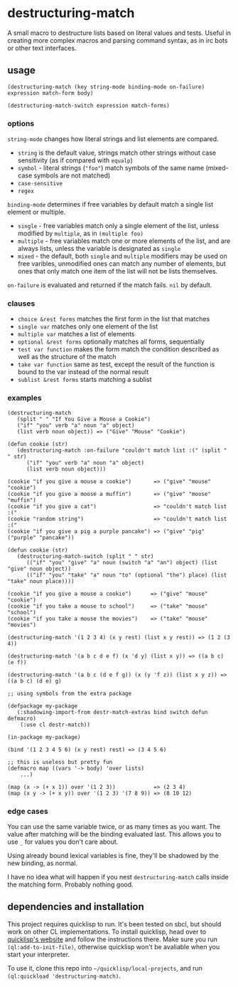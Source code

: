 # destructuring-match
A small macro to destructure lists based on literal values and tests. Useful in creating more complex macros
and parsing command syntax, as in irc bots or other text interfaces.

## usage
`(destructuring-match (key string-mode binding-mode on-failure) expression match-form body)`

`(destructuring-match-switch expression match-forms)`

### options
`string-mode` changes how literal strings and list elements are compared.

* `string` is the default value, strings match other strings without case sensitivity (as if compared with `equalp`)
* `symbol` - literal strings (`"foo"`) match symbols of the same name (mixed-case symbols are not matched)
* `case-sensitive`
* `regex`

`binding-mode` determines if free variables by default match a single list element or multiple.
* `single` - free variables match only a single element of the list, unless modified by `multiple`, as in `(multiple foo)`
* `multiple` - free variables match one or more elements of the list, and are always lists, unless the
variable is designated as `single`
* `mixed` - the default, both `single` and `multiple` modifiers may be used on free varibles, unmodified ones can match any number of
elements, but ones that only match one item of the list will not be lists themselves.

`on-failure` is evaluated and returned if the match fails. `nil` by default.

### clauses
* `choice &rest forms` matches the first form in the list that matches
* `single var` matches only one element of the list
* `multiple var` matches a list of elements
* `optional &rest forms` optionally matches all forms, sequentially
* `test var function` makes the form match the condition described as well as the structure of the match
* `take var function` same as test, except the result of the function is bound to the var instead of the normal result
* `sublist &rest forms` starts matching a sublist

### examples
```
(destructuring-match 
   (split " " "If You Give a Mouse a Cookie")
   ("if" "you" verb "a" noun "a" object)
   (list verb noun object)) => ("Give" "Mouse" "Cookie")
   
(defun cookie (str)
   (destructuring-match :on-failure "couldn't match list :(" (split " " str) 
      ("if" "you" verb "a" noun "a" object)
      (list verb noun object)))

(cookie "if you give a mouse a cookie")       => ("give" "mouse" "cookie")
(cookie "if you give a moose a muffin")       => ("give" "moose" "muffin")
(cookie "if you give a cat")                  => "couldn't match list :("
(cookie "random string")                      => "couldn't match list :("
(cookie "if you give a pig a purple pancake") => ("give" "pig" ("purple" "pancake"))
```

```
(defun cookie (str)
   (destructuring-match-switch (split " " str)
      (("if" "you" "give" "a" noun (switch "a" "an") object) (list "give" noun object))
      (("if" "you" "take" "a" noun "to" (optional "the") place) (list "take" noun place))))

(cookie "if you give a mouse a cookie")      => ("give" "mouse" "cookie")
(cookie "if you take a mouse to school")     => ("take" "mouse" "school")
(cookie "if you take a mouse the movies")    => ("take" "mouse" "movies")
```

```
(destructuring-match '(1 2 3 4) (x y rest) (list x y rest)) => (1 2 (3 4))
```

```
(destructuring-match '(a b c d e f) (x 'd y) (list x y)) => ((a b c) (e f))
```

```
(destructuring-match '(a b c (d e f g)) (x (y 'f z)) (list x y z)) => ((a b c) (d e) g)
```

```
;; using symbols from the extra package

(defpackage my-package
   (:shadowing-import-from destr-match-extras bind switch defun defmacro)
	(:use cl destr-match))
	
(in-package my-package)

(bind '(1 2 3 4 5 6) (x y rest) rest) => (3 4 5 6)

;; this is useless but pretty fun
(defmacro map ((vars '-> body) 'over lists)
	...)
	
(map (x -> (+ x 1)) over '(1 2 3))            => (2 3 4)
(map (x y -> (+ x y)) over '(1 2 3) '(7 8 9)) => (8 10 12)
```


### edge cases
You can use the same variable twice, or as many times as you want. The value after matching will be the binding evaluated last. This allows you to use `_` for values you don't care about.

Using already bound lexical variables is fine, they'll be shadowed by the new binding, as normal.

I have no idea what will happen if you nest `destructuring-match` calls inside the matching form. Probably nothing good.

## dependencies and installation

This project requires quicklisp to run. It's been tested on sbcl, but should work on other CL implementations.
To install quicklisp, head over to [quicklisp's website](https://www.quicklisp.org/beta/) and follow 
the instructions there. Make sure you run `(ql:add-to-init-file)`, otherwise quicklisp won't be avaliable 
when you start your interpreter.

To use it, clone this repo into `~/quicklisp/local-projects`, and run `(ql:quickload 'destructuring-match)`.
